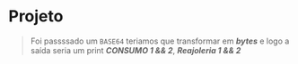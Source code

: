 # Projeto
> Foi passssado um `BASE64` teriamos que transformar em <em><strong>bytes</strong></em> e logo a saída seria um print <em><strong>CONSUMO 1 && 2</strong></em>, <em><strong>Reajoleria 1 && 2 </strong></em>